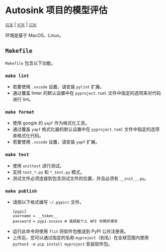 # Autosink 项目的模型评估

[🇬🇧](README.md) | [🇰🇷](README.kr.md) | [🇨🇳](README.zh-CN.md)

环境是基于 MacOS、Linux。

## `Makefile`

`Makefile` 包含以下功能。

### `make lint`

- 若要使用 `.vscode` 设置，请安装 `pylint` 扩展。
- 通过覆盖 linter 的默认设置中在 `pyproject.toml` 文件中指定的选项来对代码进行 lint。

### `make format`

- 使用 google 的 `yapf` 作为格式化工具。
- 通过覆盖 `yapf` 格式化器的默认设置中在 `pyproject.toml` 文件中指定的选项来格式化代码。
- 若要使用 `.vscode` 设置，请安装 `yapf` 扩展。

### `make test`

- 使用 `unittest` 进行测试。
- 支持 `test_*.py` 和 `*_test.py` 模式。
- 测试文件必须连接到包含测试文件的位置，并且必须有 `__init__.py`。

### `make publish`

- 请按以下格式编写 `~/.pypirc` 文件。
    ```
    [pypi]
    username = __token__
    password = pypi-xxxxxx # 请获取个人 API 令牌并填写
    ```
- 运行此命令将使用 `flit` 将软件包推送到 PyPI 公共注册表。
- 上传后，您可以通过指定的名称 `myproject`（别名）在全球范围内使用 `python3 -m pip install myproject` 安装软件包。
